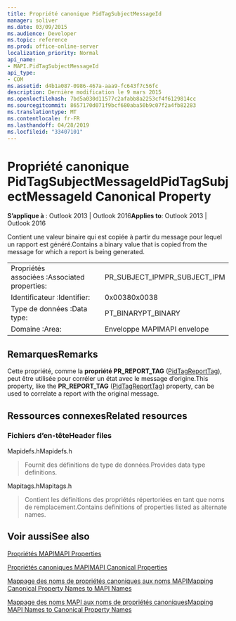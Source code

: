 ```yaml
---
title: Propriété canonique PidTagSubjectMessageId
manager: soliver
ms.date: 03/09/2015
ms.audience: Developer
ms.topic: reference
ms.prod: office-online-server
localization_priority: Normal
api_name:
- MAPI.PidTagSubjectMessageId
api_type:
- COM
ms.assetid: d4b1a087-0986-467a-aaa9-fc643f7c56fc
description: Dernière modification le 9 mars 2015
ms.openlocfilehash: 7bd5a030d11577c2afabb8a2253cf4f6129814cc
ms.sourcegitcommit: 8657170d071f9bcf680aba50b9c07f2a4fb82283
ms.translationtype: MT
ms.contentlocale: fr-FR
ms.lasthandoff: 04/28/2019
ms.locfileid: "33407101"
---
```

# <a name="pidtagsubjectmessageid-canonical-property"></a><span data-ttu-id="77879-103">Propriété canonique PidTagSubjectMessageId</span><span class="sxs-lookup"><span data-stu-id="77879-103">PidTagSubjectMessageId Canonical Property</span></span>

  
  
<span data-ttu-id="77879-104">**S’applique à** : Outlook 2013 | Outlook 2016</span><span class="sxs-lookup"><span data-stu-id="77879-104">**Applies to**: Outlook 2013 | Outlook 2016</span></span> 
  
<span data-ttu-id="77879-105">Contient une valeur binaire qui est copiée à partir du message pour lequel un rapport est généré.</span><span class="sxs-lookup"><span data-stu-id="77879-105">Contains a binary value that is copied from the message for which a report is being generated.</span></span> 
  
|||
|:-----|:-----|
|<span data-ttu-id="77879-106">Propriétés associées :</span><span class="sxs-lookup"><span data-stu-id="77879-106">Associated properties:</span></span>  <br/> |<span data-ttu-id="77879-107">PR_SUBJECT_IPM</span><span class="sxs-lookup"><span data-stu-id="77879-107">PR_SUBJECT_IPM</span></span>  <br/> |
|<span data-ttu-id="77879-108">Identificateur :</span><span class="sxs-lookup"><span data-stu-id="77879-108">Identifier:</span></span>  <br/> |<span data-ttu-id="77879-109">0x0038</span><span class="sxs-lookup"><span data-stu-id="77879-109">0x0038</span></span>  <br/> |
|<span data-ttu-id="77879-110">Type de données :</span><span class="sxs-lookup"><span data-stu-id="77879-110">Data type:</span></span>  <br/> |<span data-ttu-id="77879-111">PT_BINARY</span><span class="sxs-lookup"><span data-stu-id="77879-111">PT_BINARY</span></span>  <br/> |
|<span data-ttu-id="77879-112">Domaine :</span><span class="sxs-lookup"><span data-stu-id="77879-112">Area:</span></span>  <br/> |<span data-ttu-id="77879-113">Enveloppe MAPI</span><span class="sxs-lookup"><span data-stu-id="77879-113">MAPI envelope</span></span>  <br/> |
   
## <a name="remarks"></a><span data-ttu-id="77879-114">Remarques</span><span class="sxs-lookup"><span data-stu-id="77879-114">Remarks</span></span>

<span data-ttu-id="77879-115">Cette propriété, comme la **propriété PR_REPORT_TAG** ([PidTagReportTag](pidtagreporttag-canonical-property.md)), peut être utilisée pour corréler un état avec le message d’origine.</span><span class="sxs-lookup"><span data-stu-id="77879-115">This property, like the **PR_REPORT_TAG** ([PidTagReportTag](pidtagreporttag-canonical-property.md)) property, can be used to correlate a report with the original message.</span></span> 
  
## <a name="related-resources"></a><span data-ttu-id="77879-116">Ressources connexes</span><span class="sxs-lookup"><span data-stu-id="77879-116">Related resources</span></span>

### <a name="header-files"></a><span data-ttu-id="77879-117">Fichiers d’en-tête</span><span class="sxs-lookup"><span data-stu-id="77879-117">Header files</span></span>

<span data-ttu-id="77879-118">Mapidefs.h</span><span class="sxs-lookup"><span data-stu-id="77879-118">Mapidefs.h</span></span>
  
> <span data-ttu-id="77879-119">Fournit des définitions de type de données.</span><span class="sxs-lookup"><span data-stu-id="77879-119">Provides data type definitions.</span></span>
    
<span data-ttu-id="77879-120">Mapitags.h</span><span class="sxs-lookup"><span data-stu-id="77879-120">Mapitags.h</span></span>
  
> <span data-ttu-id="77879-121">Contient les définitions des propriétés répertoriées en tant que noms de remplacement.</span><span class="sxs-lookup"><span data-stu-id="77879-121">Contains definitions of properties listed as alternate names.</span></span>
    
## <a name="see-also"></a><span data-ttu-id="77879-122">Voir aussi</span><span class="sxs-lookup"><span data-stu-id="77879-122">See also</span></span>



[<span data-ttu-id="77879-123">Propriétés MAPI</span><span class="sxs-lookup"><span data-stu-id="77879-123">MAPI Properties</span></span>](mapi-properties.md)
  
[<span data-ttu-id="77879-124">Propriétés canoniques MAPI</span><span class="sxs-lookup"><span data-stu-id="77879-124">MAPI Canonical Properties</span></span>](mapi-canonical-properties.md)
  
[<span data-ttu-id="77879-125">Mappage des noms de propriétés canoniques aux noms MAPI</span><span class="sxs-lookup"><span data-stu-id="77879-125">Mapping Canonical Property Names to MAPI Names</span></span>](mapping-canonical-property-names-to-mapi-names.md)
  
[<span data-ttu-id="77879-126">Mappage des noms MAPI aux noms de propriétés canoniques</span><span class="sxs-lookup"><span data-stu-id="77879-126">Mapping MAPI Names to Canonical Property Names</span></span>](mapping-mapi-names-to-canonical-property-names.md)

